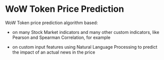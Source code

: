# WoW Token Price Prediction

WoW Token price prediction algorithm based:

- on many Stock Market indicators and many other custom indicators, like Pearson and Spearman Correlation, for example

- on custom input features using Natural Language Processing to predict the impact of an actual news in the price
